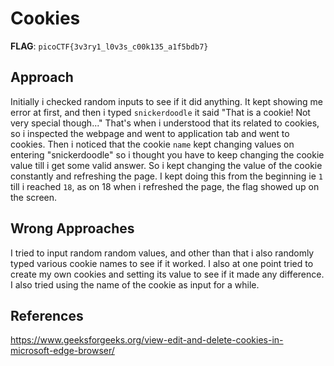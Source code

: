 # Cookies

**FLAG**: `picoCTF{3v3ry1_l0v3s_c00k135_a1f5bdb7}`

## Approach
Initially i checked random inputs to see if it did anything. It kept showing me error at first, and then i typed `snickerdoodle` it said "That is a cookie! Not very special though..."
That's when i understood that its related to cookies, so i inspected the webpage and went to application tab and went to cookies.
Then i noticed that the cookie `name` kept changing values on entering "snickerdoodle" so i thought you have to keep changing the cookie value till i get some valid answer.
So i kept changing the value of the cookie constantly and refreshing the page. I kept doing this from the beginning ie `1` till i reached `18`, as on 18 when i refreshed the page, the flag showed up on the screen.
##

## Wrong Approaches
I tried to input random random values, and other than that i also randomly typed various cookie names to see if it worked. I also at one point tried to create my own cookies and setting its value to see if it made any difference.
I also tried using the name of the cookie as input for a while.
##

## References
https://www.geeksforgeeks.org/view-edit-and-delete-cookies-in-microsoft-edge-browser/
##

#
